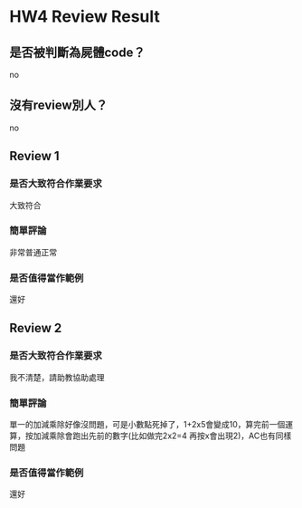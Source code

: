 



# HW4 Review Result

## 是否被判斷為屍體code？


no
## 沒有review別人？


no
## Review 1

### 是否大致符合作業要求


大致符合
### 簡單評論


非常普通正常
### 是否值得當作範例


還好
## Review 2

### 是否大致符合作業要求


我不清楚，請助教協助處理
### 簡單評論


單一的加減乘除好像沒問題，可是小數點死掉了，1+2x5會變成10，算完前一個運算，按加減乘除會跑出先前的數字(比如做完2x2=4 再按x會出現2)，AC也有同樣問題
### 是否值得當作範例


還好